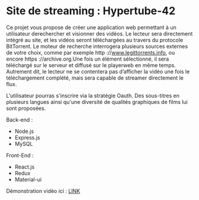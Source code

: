 # Site de streaming : Hypertube-42
Ce projet vous propose de créer une application web permettant à un utilisateur derechercher et visionner des vidéos. Le lecteur sera directement intégré au site, et les vidéos seront téléchargées au travers du protocole BitTorrent. Le moteur de recherche interrogera plusieurs sources externes de votre choix, comme par exemple http ://www.legittorrents.info, ou encore https ://archive.org.Une fois un élément sélectionné, il sera téléchargé sur le serveur et diffusé sur le playerweb en même temps. Autrement dit, le lecteur ne se contentera pas d’afficher la vidéo une fois le téléchargement complété, mais sera capable de streamer directement le flux.

L'utilisateur pourras s'inscrire via la stratégie Oauth. Des sous-titres en plusieurs langues ainsi qu'une diversité de qualités graphiques de films lui sont proposées.

Back-end : 
- Node.js
- Express.js
- MySQL

Front-End : 
- React.js
- Redux
- Material-ui


Démonstration vidéo ici : [LINK](https://drive.google.com/file/d/1v7rrE6dV_CWlMneIs9ZGnhIPLYKJk00m/view?usp=sharing)
